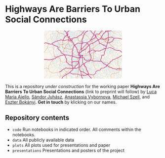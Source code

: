 # Highways Are Barriers To Urban Social Connections

<p align="center"><img src="images/osm_Atlanta_background.png" width="50%" alt="Highways in Atlanta"/></p>

This is a repository *under construction* for the working paper **Highways Are Barriers To Urban Social Connections** (link to preprint will follow) by [Luca Maria Aiello](mailto:luai@itu.dk), [Sándor Juhász](sandorjuhasz@ymail.com), [Anastassia Vybornova](mailto:anvy@itu.dk), [Michael Szell](mailto:misz@itu.dk), and [Eszter Bokányi](mailto:e.bokanyi@uva.nl). **Get in touch** by klicking on our names.

## Repository contents

* `code` Run notebooks in indicated order. All comments within the notebooks.
* `data` All publicly available data
* `plots` All plots used for presentations and paper
* `presentations` Presentations and posters of the project

